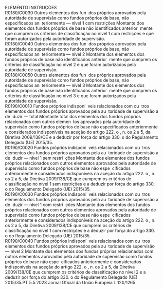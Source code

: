  
ELEMENTO  INSTRUÇÕES  
R0180/C0030  Outros elementos dos fun ­
dos próprios aprovados pela 
autoridade de supervisão 
como fundos próprios de 
base, não especificados an ­
teriormente — nível 1 com 
restrições  Montante dos elementos dos fundos próprios de base não identificados anterior ­
mente que cumprem os critérios de classificação no nível 1 com restrições e que 
foram autorizados pela autoridade de supervisão.  
R0180/C0040  Outros elementos dos fun ­
dos próprios aprovados pela 
autoridade de supervisão 
como fundos próprios de 
base, não especificados an ­
teriormente — nível 2  Montante dos elementos dos fundos próprios de base não identificados anterior ­
mente que cumprem os critérios de classificação no nível 2 e que foram autorizados 
pela autoridade de supervisão.  
R0180/C0050  Outros elementos dos fun ­
dos próprios aprovados pela 
autoridade de supervisão 
como fundos próprios de 
base, não especificados an ­
teriormente — nível 3  Montante dos elementos dos fundos próprios de base não identificados anterior ­
mente que cumprem os critérios de classificação no nível 3 e que foram autorizados 
pela autoridade de supervisão.  
R0190/C0010  Fundos próprios indisponí ­
veis relacionados com ou ­
tros elementos dos fundos 
próprios aprovados pela au ­
toridade de supervisão a de ­
duzir — total  Montante total dos elementos dos fundos próprios relacionados com outros elemen ­
tos aprovados pela autoridade de supervisão como fundos próprios de base não 
especificados anteriormente e considerados indisponíveis na aceção do artigo 222.  o , 
n.  os 2 a 5, da Diretiva 2009/138/CE e a deduzir por força do artigo 330.  o do 
Regulamento Delegado (UE) 2015/35.  
R0190/C0020  Fundos próprios indisponí ­
veis relacionados com ou ­
tros elementos dos fundos 
próprios aprovados pela au ­
toridade de supervisão a de ­
duzir — nível 1 sem restri ­
ções  Montante dos elementos dos fundos próprios relacionados com outros elementos 
aprovados pela autoridade de supervisão como fundos próprios de base não espe ­
cificados anteriormente e considerados indisponíveis na aceção do artigo 222.  o , 
n.  os 2 a 5, da Diretiva 2009/138/CE que cumprem os critérios de classificação 
no nível 1 sem restrições e a deduzir por força do artigo 330.  o do Regulamento 
Delegado (UE) 2015/35.  
R0190/C0030  Fundos próprios indisponí ­
veis relacionados com ou ­
tros elementos dos fundos 
próprios aprovados pela au ­
toridade de supervisão a de ­
duzir — nível 1 com restri ­
ções  Montante dos elementos dos fundos próprios relacionados com outros elementos 
aprovados pela autoridade de supervisão como fundos próprios de base não espe ­
cificados anteriormente e considerados indisponíveis na aceção do artigo 222.  o , 
n.  os 2 a 5, da Diretiva 2009/138/CE que cumprem os critérios de classificação 
no nível 1 com restrições e a deduzir por força do artigo 330.  o do Regulamento 
Delegado (UE) 2015/35.  
R0190/C0040  Fundos próprios indisponí ­
veis relacionados com ou ­
tros elementos dos fundos 
próprios aprovados pela au ­
toridade de supervisão — 
nível 2  Montante dos elementos dos fundos próprios relacionados com outros elementos 
aprovados pela autoridade de supervisão como fundos próprios de base não espe ­
cificados anteriormente e considerados indisponíveis na aceção do artigo 222.  o , 
n.  os 2 a 5, da Diretiva 2009/138/CE que cumprem os critérios de classificação 
no nível 2 e a deduzir por força do artigo 330.  o do Regulamento Delegado (UE) 
2015/35.PT  5.5.2023 Jornal Oficial da União Europeia L 120/1265